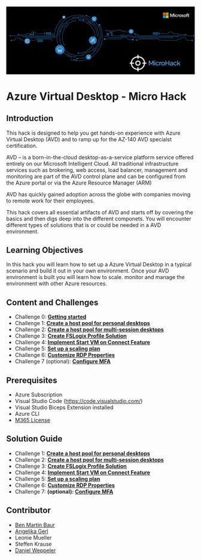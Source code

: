 ![image](Images/MicroHack_Logo_1.png)

# Azure Virtual Desktop - Micro Hack

## Introduction

This hack is designed to help you get hands-on experience with Azure Virtual Desktop (AVD) and to ramp up for the AZ-140 AVD specialst certification. 

AVD – is a born-in-the-cloud desktop-as-a-service platform service offered entirely on our Microsoft Intelligent Cloud. 
All traditional infrastructure services such as brokering, web access, load balancer, management and monitoring are part of the AVD control plane and can be configured from the Azure portal or via the Azure Resource Manager (ARM)

AVD has quickly gained adoption across the globe with companies moving to remote work for their employees. 

This hack covers all essential artifacts of AVD and starts off by covering the basics and then digs deep into the different componets. You will encounter different types of solutions that is or could be needed in a AVD environment. 

## Learning Objectives

In this hack you will learn how to set up a Azure Virtual Desktop in a typical scenario and build it out in your own environment. Once your AVD environment is built you will learn how to scale. monitor and manage the environment with other Azure resources. 

## Content and Challenges

- Challenge 0: **[Getting started](Challenges/00-Pre-Reqs.md)**
- Challenge 1: **[Create a host pool for personal desktops](Challenges/01-Personal-Hostpools.md)**
- Challenge 2: **[Create a host pool for multi-session desktops](Challenges/02-multi-session-Hostpools.md)**
- Challenge 3: **[Create FSLogix Profile Solution](Challenges/03-Implement-FSLogix-Profile-Solution.md)**
- Challenge 4: **[Implement Start VM on Connect Feature](Challenges/04-start-VM-on-connect.md)**
- Challenge 5: **[Set up a scaling plan](Challenges/05-scaling-plan.md)**
- Challenge 6: **[Customize RDP Properties](Challenges/06-RDP-properties.md)**
- Challenge 7 (optional): **[Configure MFA](Challenges/09-Configure-MFA.md)**


## Prerequisites

- Azure Subscription
- Visual Studio Code (https://code.visualstudio.com/)
- Visual Studio Biceps Extension installed
- Azure CLI 
- [M365 License](https://docs.microsoft.com/en-us/azure/virtual-desktop/overview#requirements)

## Solution Guide

- Challenge 1: **[Create a host pool for personal desktops](Solutionguide/01-Personal-Hostpools-solution.md)**
- Challenge 2: **[Create a host pool for multi-session desktops](Solutionguide/02-multi-session-Hostpools-solution.md)**
- Challenge 3: **[Create FSLogix Profile Solution](Solutionguide/03-Implement-FSLogix-Profile-Solution.md)**
- Challenge 4: **[Implement Start VM on Connect Feature](Solutionguide/04-start-VM-on-connect-solution.md)**
- Challenge 5: **[Set up a scaling plan](Solutionguide/05-scaling-plan-solution.md)**
- Challenge 6: **[Customize RDP Properties](Solutionguide/06-RDP-properties-solution.md)**
- Challenge 7: **(optional): [Configure MFA](Solutionguide/09-Configure-MFA)**

## Contributor
- [Ben Martin Baur](https://www.linkedin.com/in/ben-martin-baur/)
- [Angelika Gerl](https://www.linkedin.com/in/angelika-gerl/)
- Leonie Mueller
- Steffen Krause
- [Daniel Weppeler](https://www.linkedin.com/in/daniel-weppeler/)
